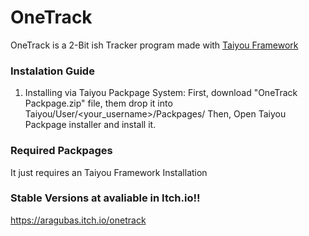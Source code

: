 # OneTrack
OneTrack is a 2-Bit ish Tracker program made with [Taiyou Framework](https://github.com/aragubas/taiyou-framework)

### Instalation Guide
1. Installing via Taiyou Packpage System:
First, download "OneTrack Packpage.zip" file, them drop it into Taiyou/User/<your_username>/Packpages/
Then, Open Taiyou Packpage installer and install it.


### Required Packpages
It just requires an Taiyou Framework Installation


### Stable Versions at avaliable in Itch.io!!
https://aragubas.itch.io/onetrack
